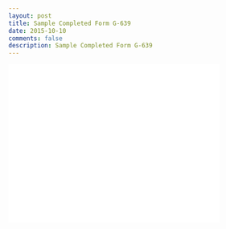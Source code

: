 ```yaml
---
layout: post
title: Sample Completed Form G-639
date: 2015-10-10
comments: false
description: Sample Completed Form G-639
---
```

<iframe width="420" height="315" src="{{ site.url }}/assets/pdf/g-639.pdf" frameborder="0" allowfullscreen></iframe>
